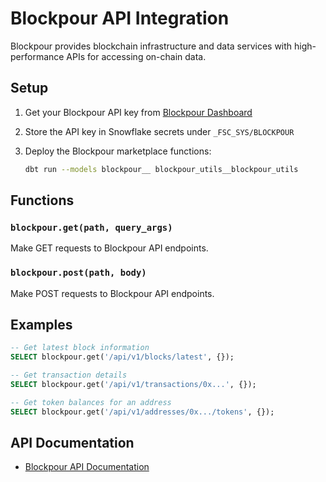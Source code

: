 # Blockpour API Integration

Blockpour provides blockchain infrastructure and data services with high-performance APIs for accessing on-chain data.

## Setup

1. Get your Blockpour API key from [Blockpour Dashboard](https://blockpour.com/dashboard)

2. Store the API key in Snowflake secrets under `_FSC_SYS/BLOCKPOUR`

3. Deploy the Blockpour marketplace functions:
   ```bash
   dbt run --models blockpour__ blockpour_utils__blockpour_utils
   ```

## Functions

### `blockpour.get(path, query_args)`
Make GET requests to Blockpour API endpoints.

### `blockpour.post(path, body)`
Make POST requests to Blockpour API endpoints.

## Examples

```sql
-- Get latest block information
SELECT blockpour.get('/api/v1/blocks/latest', {});

-- Get transaction details
SELECT blockpour.get('/api/v1/transactions/0x...', {});

-- Get token balances for an address
SELECT blockpour.get('/api/v1/addresses/0x.../tokens', {});
```

## API Documentation

- [Blockpour API Documentation](https://docs.blockpour.com/)